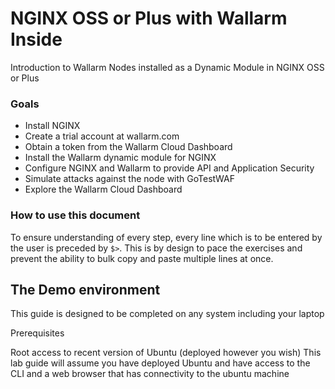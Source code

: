 # NGINX OSS or Plus with Wallarm Inside
Introduction to Wallarm Nodes installed as a Dynamic Module in NGINX OSS or Plus

### Goals
* Install NGINX
* Create a trial account at wallarm.com
* Obtain a token from the Wallarm Cloud Dashboard
* Install the Wallarm dynamic module for NGINX
* Configure NGINX and Wallarm to provide API and Application Security
* Simulate attacks against the node with GoTestWAF
* Explore the Wallarm Cloud Dashboard

### How to use this document

To ensure understanding of every step, every line which is to be entered by the
user is preceded by `$>`. This is by design to pace the exercises and prevent
the ability to bulk copy and paste multiple lines at once.

## The Demo environment

This guide is designed to be completed on any system including your laptop

Prerequisites

Root access to recent version of Ubuntu (deployed however you wish)
This lab guide will assume you have deployed Ubuntu and have access to the CLI and a web browser that has connectivity to the ubuntu machine
